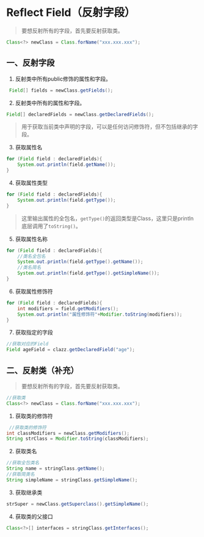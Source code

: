 # Reflect Field（反射字段）

> 要想反射所有的字段，首先要反射获取类。

```java
Class<?> newClass = Class.forName("xxx.xxx.xxx");
```

## 一、反射字段

1. 反射类中所有public修饰的属性和字段。
```java
 Field[] fields = newClass.getFields();
```

2. 反射类中所有的属性和字段。
```java
Field[] declaredFields = newClass.getDeclaredFields();
```
>用于获取当前类中声明的字段，可以是任何访问修饰符，但不包括继承的字段。

3. 获取属性名
```java
for (Field field : declaredFields){
    System.out.println(field.getName());
}
```

4. 获取属性类型
```java
for (Field field : declaredFields){
    System.out.println(field.getType());
}
```
> 这里输出属性的全包名，`getType()`的返回类型是Class，这里只是println底层调用了`toString()`。

5. 获取属性名称
```java
for (Field field : declaredFields){
    //类名全包名
    System.out.println(field.getType().getName());
    //类名简名
    System.out.println(field.getType().getSimpleName());
}
```
6. 获取属性修饰符
```java
for (Field field : declaredFields){
    int modifiers = field.getModifiers();
    System.out.println("属性修饰符"+Modifier.toString(modifiers));
}
```

7. 获取指定的字段
```java
//获取对应的Field
Field ageField = clazz.getDeclaredField("age");
```


## 二、反射类（补充）

> 要想反射所有的字段，首先要反射获取类。
```java
//获取类
Class<?> newClass = Class.forName("xxx.xxx.xxx");
```

1. 获取类的修饰符
```java
 //获取类的修饰符
int classModifiers = newClass.getModifiers();
String strClass = Modifier.toString(classModifiers);
```

2. 获取类名
```java
//获取全包类名
String name = stringClass.getName();
//获取简类名
String simpleName = stringClass.getSimpleName();
```

3. 获取继承类
```java
strSuper = newClass.getSuperclass().getSimpleName();
```

4. 获取类的父接口
```java
Class<?>[] interfaces = stringClass.getInterfaces();
```
